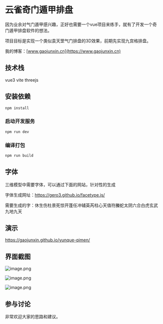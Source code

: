 # 云雀奇门遁甲排盘

因为业余对气门遁甲感兴趣，正好也需要一个vue项目来练手，就有了开发一个奇门遁甲排盘软件的想法。

项目目标是实现一个类似袁天罡气门排盘的3D效果，前期先实现九宫格排盘。

我的博客：[www.gaojunxin.cn](https://www.gaojunxin.cn)

## 技术栈
vue3
vite
threejs


## 安装依赖

```sh
npm install
```

### 启动开发服务

```sh
npm run dev
```

### 编译打包

```sh
npm run build
```

## 字体
三维模型中需要字体，可以通过下面的网站，针对性的生成

字体生成网址：https://gero3.github.io/facetype.js/


需要生成的字：休生伤杜景死惊开蓬任冲辅英芮柱心天值符螣蛇太阴六合白虎玄武九地九天

## 演示

https://gaojunxin.github.io/yunque-qimen/

## 界面截图
![image.png](http://image.gaojunxin.cn/i/2024/01/23/65af25bd04b4b.png)

![image.png](http://image.gaojunxin.cn/i/2024/03/18/65f7a710ca142.png)

![image.png](http://image.gaojunxin.cn/i/2024/03/18/65f7a2fc64546.png)
## 参与讨论
非常欢迎大家的思路和建议。 